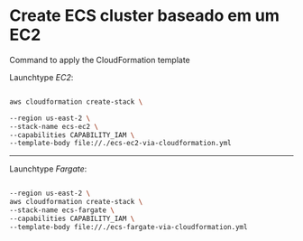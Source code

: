 # Create ECS cluster baseado em um  EC2

Command to apply the CloudFormation template

Launchtype _EC2_:  

```bash

aws cloudformation create-stack \

--region us-east-2 \
--stack-name ecs-ec2 \
--capabilities CAPABILITY_IAM \
--template-body file://./ecs-ec2-via-cloudformation.yml

```

---------------------------------------------------------------------------------

Launchtype _Fargate_:  

```bash

--region us-east-2 \
aws cloudformation create-stack \
--stack-name ecs-fargate \
--capabilities CAPABILITY_IAM \
--template-body file://./ecs-fargate-via-cloudformation.yml

```
